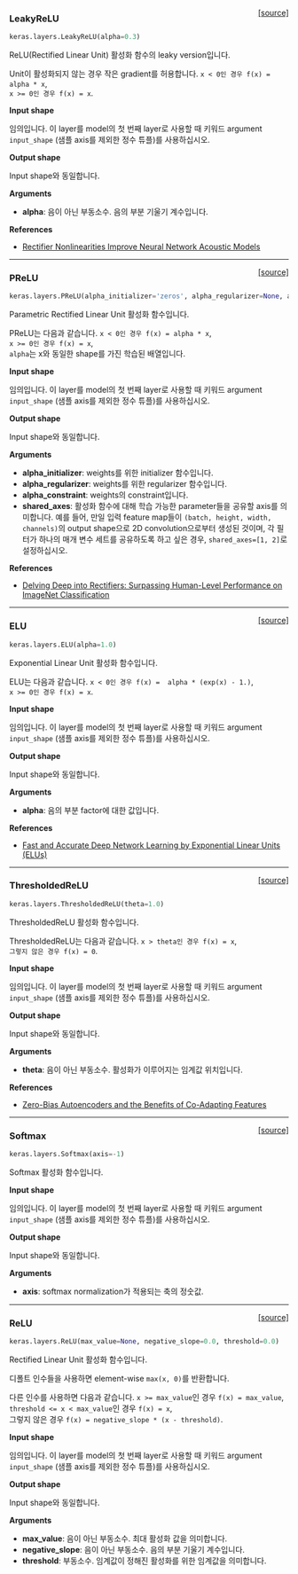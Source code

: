 <span style="float:right;">[[source]](https://github.com/keras-team/keras/blob/master/keras/layers/advanced_activations.py#L19)</span>
### LeakyReLU

```python
keras.layers.LeakyReLU(alpha=0.3)
```

ReLU(Rectified Linear Unit) 활성화 함수의 leaky version입니다.

Unit이 활성화되지 않는 경우 작은 gradient를 허용합니다.
`x < 0인 경우 f(x) = alpha * x`,  
`x >= 0인 경우 f(x) = x`.

__Input shape__

임의입니다. 이 layer를 model의 첫 번째 layer로 사용할 때 키워드 argument `input_shape` (샘플 axis를 제외한 정수 튜플)를 사용하십시오.

__Output shape__

Input shape와 동일합니다.

__Arguments__

- __alpha__: 음이 아닌 부동소수. 음의 부분 기울기 계수입니다.

__References__

- [Rectifier Nonlinearities Improve Neural Network Acoustic Models](
   https://ai.stanford.edu/~amaas/papers/relu_hybrid_icml2013_final.pdf)

----

<span style="float:right;">[[source]](https://github.com/keras-team/keras/blob/master/keras/layers/advanced_activations.py#L59)</span>
### PReLU

```python
keras.layers.PReLU(alpha_initializer='zeros', alpha_regularizer=None, alpha_constraint=None, shared_axes=None)
```

Parametric Rectified Linear Unit 활성화 함수입니다.

PReLU는 다음과 같습니다.
`x < 0인 경우 f(x) = alpha * x`,  
`x >= 0인 경우 f(x) = x`,  
`alpha`는 x와 동일한 shape를 가진 학습된 배열입니다.

__Input shape__

임의입니다. 이 layer를 model의 첫 번째 layer로 사용할 때 키워드 argument `input_shape` (샘플 axis를 제외한 정수 튜플)를 사용하십시오.

__Output shape__

Input shape와 동일합니다.

__Arguments__

- __alpha_initializer__: weights를 위한 initializer 함수입니다.
- __alpha_regularizer__: weights를 위한 regularizer 함수입니다.
- __alpha_constraint__: weights의 constraint입니다.
- __shared_axes__: 활성화 함수에 대해 학습 가능한 parameter들을 공유할 axis를 의미합니다. 예를 들어, 만일 입력 feature map들이 `(batch, height, width, channels)`의 output shape으로 2D convolution으로부터 생성된 것이며, 각 필터가 하나의 매개 변수 세트를 공유하도록 하고 싶은 경우, `shared_axes=[1, 2]`로 설정하십시오.

__References__

- [Delving Deep into Rectifiers: Surpassing Human-Level Performance on
   ImageNet Classification](https://arxiv.org/abs/1502.01852)

----

<span style="float:right;">[[source]](https://github.com/keras-team/keras/blob/master/keras/layers/advanced_activations.py#L153)</span>
### ELU

```python
keras.layers.ELU(alpha=1.0)
```

Exponential Linear Unit 활성화 함수입니다.

ELU는 다음과 같습니다.
`x < 0인 경우 f(x) =  alpha * (exp(x) - 1.)`,  
`x >= 0인 경우 f(x) = x`.

__Input shape__

임의입니다. 이 layer를 model의 첫 번째 layer로 사용할 때 키워드 argument `input_shape` (샘플 axis를 제외한 정수 튜플)를 사용하십시오.

__Output shape__

Input shape와 동일합니다.

__Arguments__

- __alpha__: 음의 부분 factor에 대한 값입니다.

__References__

- [Fast and Accurate Deep Network Learning by Exponential Linear Units
   (ELUs)](https://arxiv.org/abs/1511.07289v1)

----

<span style="float:right;">[[source]](https://github.com/keras-team/keras/blob/master/keras/layers/advanced_activations.py#L193)</span>
### ThresholdedReLU

```python
keras.layers.ThresholdedReLU(theta=1.0)
```

ThresholdedReLU 활성화 함수입니다.

ThresholdedReLU는 다음과 같습니다.
`x > theta인 경우 f(x) = x`,  
`그렇지 않은 경우 f(x) = 0`.

__Input shape__

임의입니다. 이 layer를 model의 첫 번째 layer로 사용할 때 키워드 argument `input_shape` (샘플 axis를 제외한 정수 튜플)를 사용하십시오.

__Output shape__

Input shape와 동일합니다.

__Arguments__

- __theta__: 음이 아닌 부동소수. 활성화가 이루어지는 임계값 위치입니다.

__References__

- [Zero-Bias Autoencoders and the Benefits of Co-Adapting Features](
   https://arxiv.org/abs/1402.3337)

----

<span style="float:right;">[[source]](https://github.com/keras-team/keras/blob/master/keras/layers/advanced_activations.py#L233)</span>
### Softmax

```python
keras.layers.Softmax(axis=-1)
```

Softmax 활성화 함수입니다.

__Input shape__

임의입니다. 이 layer를 model의 첫 번째 layer로 사용할 때 키워드 argument `input_shape` (샘플 axis를 제외한 정수 튜플)를 사용하십시오.

__Output shape__

Input shape와 동일합니다.

__Arguments__

- __axis__: softmax normalization가 적용되는 축의 정숫값.

----

<span style="float:right;">[[source]](https://github.com/keras-team/keras/blob/master/keras/layers/advanced_activations.py#L265)</span>
### ReLU

```python
keras.layers.ReLU(max_value=None, negative_slope=0.0, threshold=0.0)
```

Rectified Linear Unit 활성화 함수입니다.

디폴트 인수들을 사용하면 element-wise `max(x, 0)`를 반환합니다.

다른 인수를 사용하면 다음과 같습니다.
`x >= max_value`인 경우 `f(x) = max_value`,  
`threshold <= x < max_value`인 경우 `f(x) = x`,  
그렇지 않은 경우 `f(x) = negative_slope * (x - threshold)`.

__Input shape__

임의입니다. 이 layer를 model의 첫 번째 layer로 사용할 때 키워드 argument `input_shape` (샘플 axis를 제외한 정수 튜플)를 사용하십시오.

__Output shape__

Input shape와 동일합니다.

__Arguments__

- __max_value__: 음이 아닌 부동소수. 최대 활성화 값을 의미합니다.
- __negative_slope__: 음이 아닌 부동소수. 음의 부분 기울기 계수입니다.
- __threshold__: 부동소수. 임계값이 정해진 활성화를 위한 임계값을 의미합니다.

